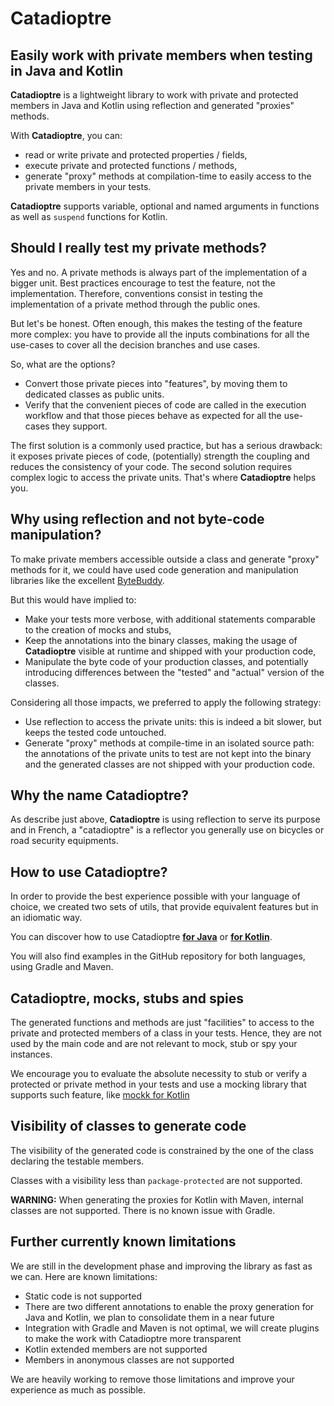 # Catadioptre

## Easily work with private members when testing in Java and Kotlin

**Catadioptre** is a lightweight library to work with private and protected members in Java and Kotlin using reflection and
generated "proxies" methods.

With **Catadioptre**, you can:
* read or write private and protected properties / fields,
* execute private and protected functions / methods,
* generate "proxy" methods at compilation-time to easily access to the private members in your tests.

**Catadioptre** supports variable, optional and named arguments in functions as well as `suspend` functions for Kotlin.

## Should I really test my private methods?

Yes and no. A private methods is always part of the implementation of a bigger unit. Best practices encourage to test the feature, not the implementation. Therefore, conventions consist in testing the implementation of a private method through the public ones. 

But let's be honest. Often enough, this makes the testing of the feature more complex: you have to provide all the inputs combinations 
for all the use-cases to cover all the decision branches and use cases.

So, what are the options?
* Convert those private pieces into "features", by moving them to dedicated classes as public units.
* Verify that the convenient pieces of code are called in the execution workflow and that those pieces behave as expected for all the use-cases they support.

The first solution is a commonly used practice, but has a serious drawback: it exposes private pieces of code, (potentially) strength the coupling and reduces the consistency of your code.
The second solution requires complex logic to access the private units. That's where **Catadioptre** helps you.

## Why using reflection and not byte-code manipulation?

To make private members accessible outside a class and generate "proxy" methods for it, we could have used code generation and manipulation libraries like the excellent [ByteBuddy](https://bytebuddy.net/).

But this would have implied to:
* Make your tests more verbose, with additional statements comparable to the creation of mocks and stubs,
* Keep the annotations into the binary classes, making the usage of **Catadioptre** visible at runtime and shipped with your production code,
* Manipulate the byte code of your production classes, and potentially introducing differences between the "tested" and "actual" version of the classes.

Considering all those impacts, we preferred to apply the following strategy:
* Use reflection to access the private units: this is indeed a bit slower, but keeps the tested code untouched.
* Generate "proxy" methods at compile-time in an isolated source path: the annotations of the private units to test are not kept into the binary and the generated classes are not shipped with your production code.

## Why the name Catadioptre?

As describe just above, **Catadioptre** is using reflection to serve its purpose and in French, a "catadioptre" is a reflector you generally use on bicycles or road security equipments.

## How to use Catadioptre?

In order to provide the best experience possible with your language of choice, we created two sets of utils, that
provide equivalent features but in an idiomatic way.

You can discover how to use Catadioptre **[for Java](./java.md)** or **[for Kotlin](./kotlin.md)**.

You will also find examples in the GitHub repository for both languages, using Gradle and Maven.

## Catadioptre, mocks, stubs and spies

The generated functions and methods are just "facilities" to access to the private and protected members of a class in your tests.
Hence, they are not used by the main code and are not relevant to mock, stub or spy your instances.

We encourage you to evaluate the absolute necessity to stub or verify a protected or private method in your tests and use
a mocking library that supports such feature, like [mockk for Kotlin](https://mockk.io/)

## Visibility of classes to generate code

The visibility of the generated code is constrained by the one of the class declaring the testable members.

Classes with a visibility less than `package-protected` are not supported.

**WARNING:** When generating the proxies for Kotlin with Maven, internal classes are not supported. There is no known issue with Gradle.

## Further currently known limitations

We are still in the development phase and improving the library as fast as we can. Here are known limitations:
* Static code is not supported
* There are two different annotations to enable the proxy generation for Java and Kotlin, we plan to consolidate them in
  a near future
* Integration with Gradle and Maven is not optimal, we will create plugins to make the work with Catadioptre more
  transparent
* Kotlin extended members are not supported
* Members in anonymous classes are not supported

We are heavily working to remove those limitations and improve your experience as much as possible.